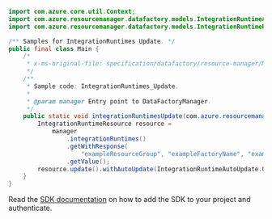```java
import com.azure.core.util.Context;
import com.azure.resourcemanager.datafactory.models.IntegrationRuntimeAutoUpdate;
import com.azure.resourcemanager.datafactory.models.IntegrationRuntimeResource;

/** Samples for IntegrationRuntimes Update. */
public final class Main {
    /*
     * x-ms-original-file: specification/datafactory/resource-manager/Microsoft.DataFactory/stable/2018-06-01/examples/IntegrationRuntimes_Update.json
     */
    /**
     * Sample code: IntegrationRuntimes_Update.
     *
     * @param manager Entry point to DataFactoryManager.
     */
    public static void integrationRuntimesUpdate(com.azure.resourcemanager.datafactory.DataFactoryManager manager) {
        IntegrationRuntimeResource resource =
            manager
                .integrationRuntimes()
                .getWithResponse(
                    "exampleResourceGroup", "exampleFactoryName", "exampleIntegrationRuntime", null, Context.NONE)
                .getValue();
        resource.update().withAutoUpdate(IntegrationRuntimeAutoUpdate.OFF).withUpdateDelayOffset("\"PT3H\"").apply();
    }
}
```

Read the [SDK documentation](https://github.com/Azure/azure-sdk-for-java/blob/azure-resourcemanager-datafactory_1.0.0-beta.15/sdk/datafactory/azure-resourcemanager-datafactory/README.md) on how to add the SDK to your project and authenticate.
